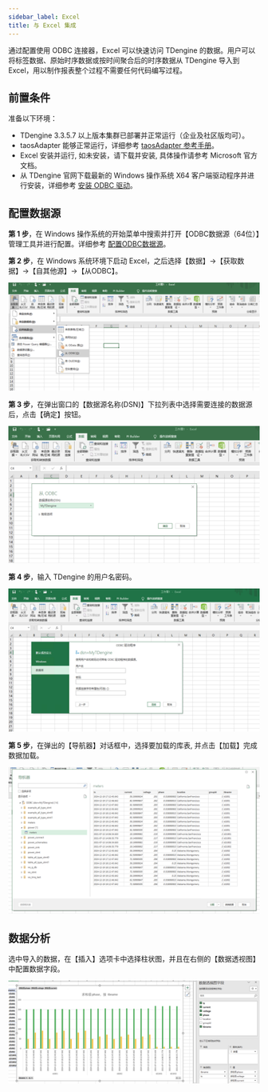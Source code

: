 ```yaml
---
sidebar_label: Excel
title: 与 Excel 集成
---
```


通过配置使用 ODBC 连接器，Excel 可以快速访问 TDengine 的数据。用户可以将标签数据、原始时序数据或按时间聚合后的时序数据从 TDengine 导入到 Excel，用以制作报表整个过程不需要任何代码编写过程。

## 前置条件

准备以下环境：
- TDengine 3.3.5.7 以上版本集群已部署并正常运行（企业及社区版均可）。
- taosAdapter 能够正常运行，详细参考 [taosAdapter 参考手册](../../../reference/components/taosadapter)。
- Excel 安装并运行, 如未安装，请下载并安装, 具体操作请参考 Microsoft 官方文档。
- 从 TDengine 官网下载最新的 Windows 操作系统 X64 客户端驱动程序并进行安装，详细参考 [安装 ODBC 驱动](../../../reference/connector/odbc/#安装)。

## 配置数据源

**第 1 步**，在 Windows 操作系统的开始菜单中搜索并打开【ODBC数据源（64位）】管理工具并进行配置。详细参考 [配置ODBC数据源](../../../reference/connector/odbc/#配置数据源)。
   
**第 2 步**，在 Windows 系统环境下启动 Excel，之后选择【数据】->【获取数据】->【自其他源】->【从ODBC】。 

![excel-odbc](./excel/odbc-menu.jpg) 

**第 3 步**，在弹出窗口的【数据源名称(DSN)】下拉列表中选择需要连接的数据源后，点击【确定】按钮。

![excel-odbc](./excel/odbc-select.jpg) 

**第 4 步**，输入 TDengine 的用户名密码。

![excel-odbc](./excel/odbc-config.jpg) 

**第 5 步**，在弹出的【导航器】对话框中，选择要加载的库表, 并点击【加载】完成数据加载。

![excel-odbc](./excel/odbc-load.jpg)

## 数据分析

选中导入的数据，在【插入】选项卡中选择柱状图，并且在右侧的【数据透视图】中配置数据字段。

![excel-odbc](./excel/odbc-data.jpg)

